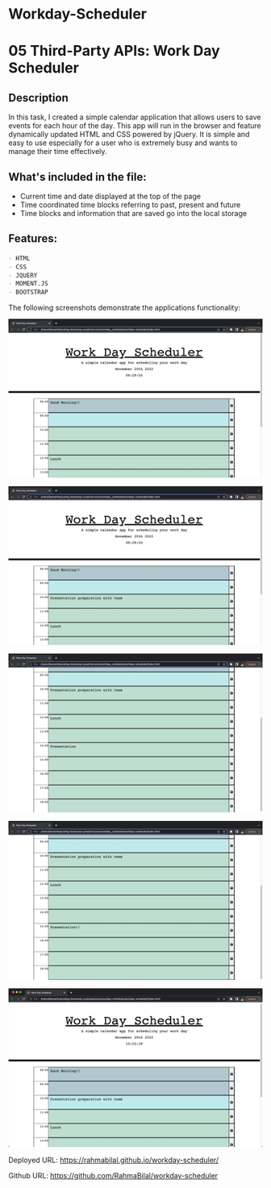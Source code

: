 # Workday-Scheduler

# 05 Third-Party APIs: Work Day Scheduler

## Description

In this task, I created a simple calendar application that allows users to save events for each hour of the day. This app will run in the browser and feature dynamically updated HTML and CSS powered by jQuery. It is simple and easy to use especially for a user who is extremely busy and wants to manage their time effectively. 


## What's included in the file:
- Current time and date displayed at the top of the page
- Time coordinated time blocks referring to past, present and future
- Time blocks and information that are saved go into the local storage


## Features:
```md
- HTML
- CSS
- JQUERY
- MOMENT.JS
- BOOTSTRAP
```

The following screenshots demonstrate the applications functionality:

![A user clicks on slots on the color-coded calendar and edits the events.](Assets/images/Screenshot%202022-11-20%20at%2009.30.42.png)

![A user clicks on slots on the color-coded calendar and edits the events.](Assets/images/Screenshot%202022-11-20%20at%2009.34.34.png)

![A user clicks on slots on the color-coded calendar and edits the events.](Assets/images/Screenshot%202022-11-20%20at%2009.35.03.png)

![A user clicks on slots on the color-coded calendar and edits the events.](Assets/images/Screenshot%202022-11-20%20at%2009.36.00.png)

![A user clicks on slots on the color-coded calendar and edits the events.](Assets/images/Screenshot%202022-11-20%20at%2010.26.05.png)



Deployed URL:
https://rahmabilal.github.io/workday-scheduler/

Github URL:
https://github.com/RahmaBilal/workday-scheduler
